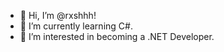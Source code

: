- 👋 Hi, I’m @rxshhh!
- 🌱 I’m currently learning C#.
- 💞️ I’m interested in becoming a .NET Developer.
